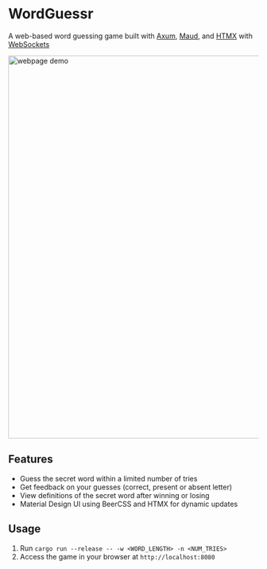 # WordGuessr

A web-based word guessing game built with [Axum](https://github.com/tokio-rs/axum), [Maud](https://maud.lambda.xyz/), and [HTMX](https://htmx.org/) with [WebSockets](https://htmx.org/extensions/ws/)

<img width="724" height="770" alt="webpage demo" src="https://github.com/user-attachments/assets/99dcd5f8-9124-43c7-b4bd-069627ccd464" />

## Features

-   Guess the secret word within a limited number of tries
-   Get feedback on your guesses (correct, present or absent letter)
-   View definitions of the secret word after winning or losing
-   Material Design UI using BeerCSS and HTMX for dynamic updates

## Usage

1.  Run `cargo run --release -- -w <WORD_LENGTH> -n <NUM_TRIES>`
2.  Access the game in your browser at `http://localhost:8080`

